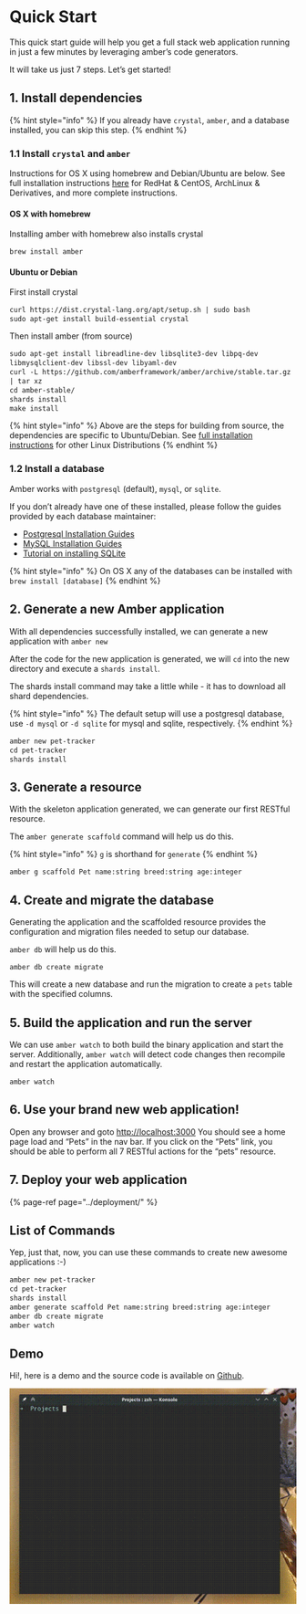 # Quick Start

This quick start guide will help you get a full stack web application running in just a few minutes by leveraging amber’s code generators.

It will take us just 7 steps. Let’s get started!

## 1. Install dependencies

{% hint style="info" %}
If you already have `crystal`, `amber`, and a database installed, you can skip this step.
{% endhint %}

### 1.1 Install `crystal` and `amber`

Instructions for OS X using homebrew and Debian/Ubuntu are below. See full installation instructions [here](https://crystal-lang.org/docs/installation/) for RedHat & CentOS, ArchLinux & Derivatives, and more complete instructions.

#### OS X with homebrew

Installing amber with homebrew also installs crystal

```text
brew install amber
```

#### Ubuntu or Debian

First install crystal

```text
curl https://dist.crystal-lang.org/apt/setup.sh | sudo bash
sudo apt-get install build-essential crystal
```

Then install amber \(from source\)

```text
sudo apt-get install libreadline-dev libsqlite3-dev libpq-dev libmysqlclient-dev libssl-dev libyaml-dev
curl -L https://github.com/amberframework/amber/archive/stable.tar.gz | tar xz
cd amber-stable/
shards install
make install
```

{% hint style="info" %}
Above are the steps for building from source, the dependencies are specific to Ubuntu/Debian. See [full installation instructions](../guides/installation.md) for other Linux Distributions
{% endhint %}

### 1.2 Install a database

Amber works with `postgresql` \(default\), `mysql`, or `sqlite`.

If you don’t already have one of these installed, please follow the guides provided by each database maintainer:

* [Postgresql Installation Guides](https://wiki.postgresql.org/wiki/Detailed_installation_guides)  
* [MySQL Installation Guides](https://dev.mysql.com/doc/refman/8.0/en/installing.html)  
* [Tutorial on installing SQLite](https://www.tutorialspoint.com/sqlite/sqlite_installation.htm)  

{% hint style="info" %}
On OS X any of the databases can be installed with `brew install [database]`
{% endhint %}

## 2. Generate a new Amber application

With all dependencies successfully installed, we can generate a new application with `amber new`

After the code for the new application is generated, we will `cd` into the new directory and execute a `shards install`.

The shards install command may take a little while - it has to download all shard dependencies.

{% hint style="info" %}
The default setup will use a postgresql database, use `-d mysql` or `-d sqlite` for mysql and sqlite, respectively.
{% endhint %}

```text
amber new pet-tracker
cd pet-tracker
shards install
```

## 3. Generate a resource

With the skeleton application generated, we can generate our first RESTful resource.

The `amber generate scaffold` command will help us do this.

{% hint style="info" %}
`g` is shorthand for `generate`
{% endhint %}

```text
amber g scaffold Pet name:string breed:string age:integer
```

## 4. Create and migrate the database

Generating the application and the scaffolded resource provides the configuration and migration files needed to setup our database.

`amber db` will help us do this.

```text
amber db create migrate
```

This will create a new database and run the migration to create a `pets` table with the specified columns.

## 5. Build the application and run the server

We can use `amber watch` to both build the binary application and start the server. Additionally, `amber watch` will detect code changes then recompile and restart the application automatically.

```text
amber watch
```

## 6. Use your brand new web application!

Open any browser and goto [http://localhost:3000](http://localhost:3000) You should see a home page load and “Pets” in the nav bar. If you click on the “Pets” link, you should be able to perform all 7 RESTful actions for the “pets” resource.

## 7. Deploy your web application

{% page-ref page="../deployment/" %}

## List of Commands

Yep, just that, now, you can use these commands to create new awesome applications :-\)

```text
amber new pet-tracker
cd pet-tracker
shards install
amber generate scaffold Pet name:string breed:string age:integer
amber db create migrate
amber watch
```

## Demo

Hi!, here is a demo and the source code is available on [Github](https://github.com/faustinoaq/pet-tracker).

![Quick Start Demo](https://raw.githubusercontent.com/amberframework/site-assets/master/videos/quick-start-demo.gif)

